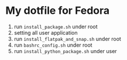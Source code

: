 # My dotfile for Fedora

1. run `install_package.sh` under root
2. setting all user application
3. run `install_flatpak_and_snap.sh` under root
4. run `bashrc_config.sh` under root
5. run `install_python_package.sh` under user

